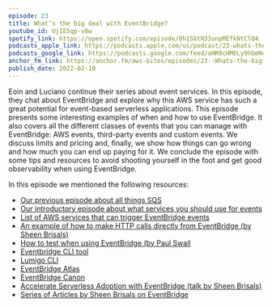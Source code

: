 ```yaml
---
episode: 23
title: What’s the big deal with EventBridge?
youtube_id: UjIE5qp-v8w
spotify_link: https://open.spotify.com/episode/0h1S8tN33unpMEfkNtClQ4
podcasts_apple_link: https://podcasts.apple.com/us/podcast/23-whats-the-big-deal-with-eventbridge/id1585489017?i=1000550740864
podcasts_google_link: https://podcasts.google.com/feed/aHR0cHM6Ly9hbmNob3IuZm0vcy82YTMzMTJhMC9wb2RjYXN0L3Jzcw/episode/MTY5MDk5NGYtMTdkOC00NzVmLTlhZDYtN2U0MzNlM2E4OTll?sa=X&ved=0CAUQkfYCahcKEwi4n82V7vX3AhUAAAAAHQAAAAAQAQ
anchor_fm_link: https://anchor.fm/aws-bites/episodes/23--Whats-the-big-deal-with-EventBridge-e1e66j1
publish_date: 2022-02-10
---
```



Eoin and Luciano continue their series about event services. In this episode, they chat about EventBridge and explore why this AWS service has such a great potential for event-based serverless applications. This episode presents some interesting examples of when and how to use EventBridge. It also covers all the different classes of events that you can manage with EventBridge: AWS events, third-party events and custom events. We discuss limits and pricing and, finally, we show how things can go wrong and how much you can end up paying for it. We conclude the episode with some tips and resources to avoid shooting yourself in the foot and get good observability when using EventBridge.

In this episode we mentioned the following resources:

  - [Our previous episode about all things SQS](https://www.youtube.com/watch?v=svoA-ds8-8c) 
  - [Our introductory episode about what services you should use for events](https://www.youtube.com/watch?v=CG7uhkKftoY)
  - [List of AWS services that can trigger EventBridge events](https://docs.aws.amazon.com/eventbridge/latest/userguide/eb-service-event.html)
  - [An example of how to make HTTP calls directly from EventBridge (by Sheen Brisals)](https://medium.com/lego-engineering/amazon-eventbridge-api-destinations-demystified-part-i-23fa70d9a04d)
  - [How to test when using EventBridge (by Paul Swail](https://serverlessfirst.com/eventbridge-testing-guide/) 
  - [Eventbridge CLI tool](https://github.com/spezam/eventbridge-cli)
  - [Lumigo CLI](https://github.com/lumigo-io/lumigo-CLI#lumigo-cli-tail-eventbridge-bus)
  - [EventBridge Atlas](https://eventbridge-atlas.netlify.app/)
  - [EventBridge Canon](https://eventbridge-canon.netlify.app/) 
  - [Accelerate Serverless Adoption with EventBridge (talk by Sheen Brisals)](https://www.youtube.com/watch?v=sTZpoSGOSOI)
  - [Series of Articles by Sheen Brisals on EventBridge](https://sbrisals.medium.com/table-of-contents-set-pieces-16c1ca1ecb3)